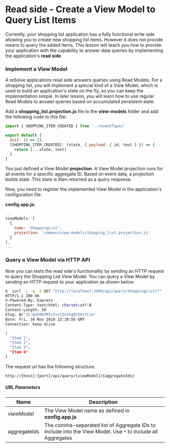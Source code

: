 # Read side - Create a View Model to Query List Items

Currently, your shopping list application has a fully functional write side allowing you to create new shopping list items. However it does not provide means to query the added items. This lesson will teach you how to provide your application with the capability to answer data queries by implementing the application's **read side**.

### Implement a View Model

A reSolve applications read side answers queries using Read Models. For a shopping list, you will implement a special kind of a View Model, which is used to build an application's state on the fly, so you can keep the implementation simple. In later lesson, you will learn how to use regular Read Models to answer queries based on accumulated persistent state.

Add a **shopping_list.projection.js** file to the **view-models** folder and add the following code to this file:

<!-- prettier-ignore-start -->
[embedmd]:# (../../examples/shopping-list-tutorial/lesson-3/common/view-models/shopping_list.projection.js /^/ /\n$/)
```js
import { SHOPPING_ITEM_CREATED } from '../eventTypes'

export default {
  Init: () => [],
  [SHOPPING_ITEM_CREATED]: (state, { payload: { id, text } }) => {
    return [...state, text]
  }
}
```
<!-- prettier-ignore-end -->

You just defined a View Model **projection**. A View Model projection runs for all events for a specific aggregate ID. Based on event data, a projection builds state. This state is then returned as a query response.

Now, you need to register the implemented View Model in the application's configuration file.

**config.app.js:**

```js
...
viewModels: [
  {
    name: 'ShoppingList',
    projection: 'common/view-models/shopping_list.projection.js'
  }
],
...
```

### Query a View Model via HTTP API

Now you can tests the read side's functionality by sending an HTTP request to query the Shopping List View Model. You can query a View Model by sending an HTTP request to your application as shown below:

```sh
$  curl -i -g -X GET "http://localhost:3000/api/query/ShoppingList/*"
HTTP/1.1 200 OK
X-Powered-By: Express
Content-Type: text/html; charset=utf-8
Content-Length: 50
ETag: W/"32-QoPdRfMTxfncCZnYSqRYIDifC/w"
Date: Fri, 16 Nov 2018 12:10:58 GMT
Connection: keep-alive

[
  "Item 1",
  "Item 2",
  "Item 3",
  "Item 4"
]
```

The request url has the following structure:

```
http://{host}:{port}/api/query/{viewModel}/{aggregateIds}
```

##### URL Parameters

| Name         | Description                                                                                                 |
| ------------ | ----------------------------------------------------------------------------------------------------------- |
| viewModel    | The View Model name as defined in **config.app.js**                                                         |
| aggregateIds | The comma-separated list of Aggregate IDs to include into the View Model. Use `*` to include all Aggregates |
